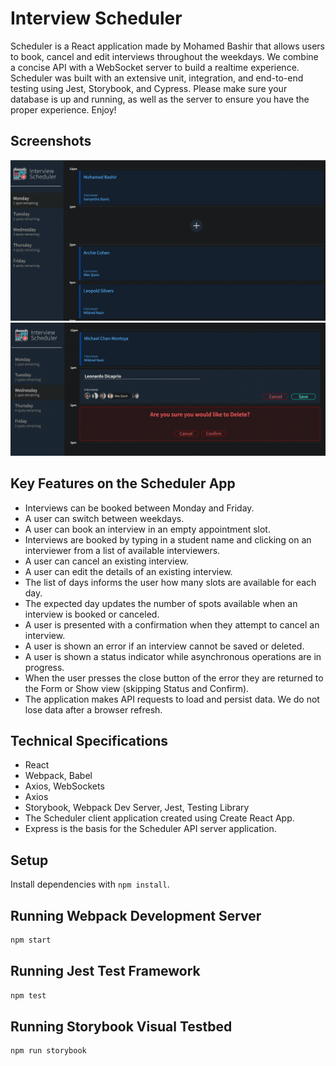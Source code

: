 # Interview Scheduler

 Scheduler is a React application made by Mohamed Bashir that allows users to book, cancel and edit interviews throughout the weekdays. We combine a concise API with a WebSocket server to build a realtime experience. Scheduler was built with an extensive unit, integration, and end-to-end testing using Jest, Storybook, and Cypress. Please make sure your database is up and running, as well as the server to ensure you have the proper experience. Enjoy!

## Screenshots

!["Appointments"](https://github.com/mocodes0/scheduler/blob/master/docs/Interview-%20HomePage.png)
!["Delete Appointments"](https://github.com/mocodes0/scheduler/blob/master/docs/EditAppointments.png)

## Key Features on the Scheduler App
- Interviews can be booked between Monday and Friday.
- A user can switch between weekdays.
- A user can book an interview in an empty appointment slot.
- Interviews are booked by typing in a student name and clicking on an interviewer from a list of available interviewers.
- A user can cancel an existing interview.
- A user can edit the details of an existing interview.
- The list of days informs the user how many slots are available for each day.
- The expected day updates the number of spots available when an interview is booked or canceled.
- A user is presented with a confirmation when they attempt to cancel an interview.
- A user is shown an error if an interview cannot be saved or deleted.
- A user is shown a status indicator while asynchronous operations are in progress.
- When the user presses the close button of the error they are returned to the Form or Show view (skipping Status and Confirm).
- The application makes API requests to load and persist data. We do not lose data after a browser refresh.

## Technical Specifications
- React
- Webpack, Babel
- Axios, WebSockets
- Axios
- Storybook, Webpack Dev Server, Jest, Testing Library
- The Scheduler client application created using Create React App.   
- Express is the basis for the Scheduler API server application.


## Setup

Install dependencies with `npm install`.

## Running Webpack Development Server

```sh
npm start
```

## Running Jest Test Framework

```sh
npm test
```

## Running Storybook Visual Testbed

```sh
npm run storybook
```
